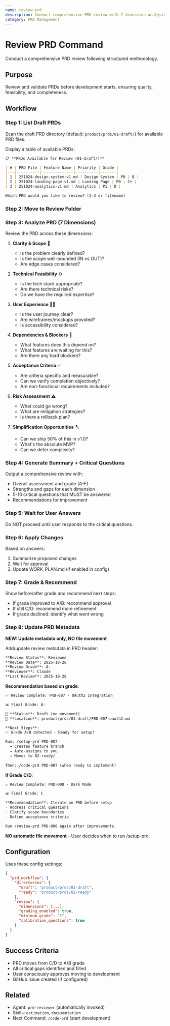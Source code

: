 ```yaml
---
name: review-prd
description: Conduct comprehensive PRD review with 7-dimension analysis
category: PRD Management
---
```


# Review PRD Command

Conduct a comprehensive PRD review following structured methodology.

## Purpose

Review and validate PRDs before development starts, ensuring quality, feasibility, and completeness.

## Workflow

### Step 1: List Draft PRDs

Scan the draft PRD directory (default: `product/prds/01-draft/`) for available PRD files.

Display a table of available PRDs:

```markdown
📋 **PRDs Available for Review (01-draft/)**

| # | PRD File | Feature Name | Priority | Grade |
|---|----------|--------------|----------|-------|
| 1 | 251024-design-system-v1.md | Design System | P0 | B |
| 2 | 251024-landing-page-v1.md | Landing Page | P0 | C+ |
| 3 | 251024-analytics-v1.md | Analytics | P1 | D |

Which PRD would you like to review? (1-3 or filename)
```

### Step 2: Move to Review Folder


### Step 3: Analyze PRD (7 Dimensions)

Review the PRD across these dimensions:

1. **Clarity & Scope** 🎯
   - Is the problem clearly defined?
   - Is the scope well-bounded (IN vs OUT)?
   - Are edge cases considered?

2. **Technical Feasibility** ⚙️
   - Is the tech stack appropriate?
   - Are there technical risks?
   - Do we have the required expertise?

3. **User Experience** 🧑‍💻
   - Is the user journey clear?
   - Are wireframes/mockups provided?
   - Is accessibility considered?

4. **Dependencies & Blockers** 🚧
   - What features does this depend on?
   - What features are waiting for this?
   - Are there any hard blockers?

5. **Acceptance Criteria** ✅
   - Are criteria specific and measurable?
   - Can we verify completion objectively?
   - Are non-functional requirements included?

6. **Risk Assessment** ⚠️
   - What could go wrong?
   - What are mitigation strategies?
   - Is there a rollback plan?

7. **Simplification Opportunities** 🪓
   - Can we ship 50% of this in v1.0?
   - What's the absolute MVP?
   - Can we defer complexity?

### Step 4: Generate Summary + Critical Questions

Output a comprehensive review with:
- Overall assessment and grade (A-F)
- Strengths and gaps for each dimension
- 5-10 critical questions that MUST be answered
- Recommendations for improvement

### Step 5: Wait for User Answers

Do NOT proceed until user responds to the critical questions.

### Step 6: Apply Changes

Based on answers:
1. Summarize proposed changes
2. Wait for approval
4. Update WORK_PLAN.md (if enabled in config)

### Step 7: Grade & Recommend

Show before/after grade and recommend next steps:
- If grade improved to A/B: recommend approval
- If still C/D: recommend more refinement
- If grade declined: identify what went wrong

### Step 8: Update PRD Metadata

**NEW: Update metadata only, NO file movement**

Add/update review metadata in PRD header:

```markdown
**Review Status**: Reviewed
**Review Date**: 2025-10-28
**Review Grade**: A-
**Reviewer**: Claude
**Last Review**: 2025-10-28
```

**Recommendation based on grade**:

```markdown
✅ Review Complete: PRD-007 - OAuth2 Integration

📊 Final Grade: A-

📝 **Status**: Draft (no movement)
📂 **Location**: product/prds/01-draft/PRD-007-oauth2.md

**Next Steps**:
✅ Grade A/B detected - Ready for setup!

Run: /setup-prd PRD-007
  → Creates feature branch
  → Auto-assigns to you
  → Moves to 02-ready/
  
Then: /code-prd PRD-007 (when ready to implement)
```

**If Grade C/D**:
```markdown
⚠️ Review Complete: PRD-008 - Dark Mode

📊 Final Grade: C

**Recommendation**: Iterate on PRD before setup
- Address critical questions
- Clarify scope boundaries
- Define acceptance criteria

Run /review-prd PRD-008 again after improvements.
```

**NO automatic file movement** - User decides when to run /setup-prd.

## Configuration

Uses these config settings:
```json
{
  "prd_workflow": {
    "directories": {
      "draft": "product/prds/01-draft",
      "ready": "product/prds/02-ready"
    },
    "review": {
      "dimensions": [...],
      "grading_enabled": true,
      "minimum_grade": "C",
      "calibration_questions": true
    }
  }
}
```

## Success Criteria

- PRD moves from C/D to A/B grade
- All critical gaps identified and filled
- User consciously approves moving to development
- GitHub issue created (if configured)

## Related

- Agent: `prd-reviewer` (automatically invoked)
- Skills: `estimation`, `documentation`
- Next Command: `/code-prd` (start development)
